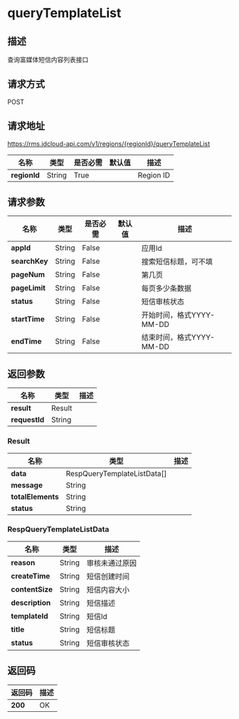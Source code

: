 # queryTemplateList


## 描述
查询富媒体短信内容列表接口

## 请求方式
POST

## 请求地址
https://rms.jdcloud-api.com/v1/regions/{regionId}/queryTemplateList

|名称|类型|是否必需|默认值|描述|
|---|---|---|---|---|
|**regionId**|String|True| |Region ID|

## 请求参数
|名称|类型|是否必需|默认值|描述|
|---|---|---|---|---|
|**appId**|String|False| |应用Id|
|**searchKey**|String|False| |搜索短信标题，可不填|
|**pageNum**|String|False| |第几页|
|**pageLimit**|String|False| |每页多少条数据|
|**status**|String|False| |短信审核状态|
|**startTime**|String|False| |开始时间，格式YYYY-MM-DD|
|**endTime**|String|False| |结束时间，格式YYYY-MM-DD|


## 返回参数
|名称|类型|描述|
|---|---|---|
|**result**|Result| |
|**requestId**|String||

### Result
|名称|类型|描述|
|---|---|---|
|**data**|RespQueryTemplateListData[]| |
|**message**|String||
|**totalElements**|String||
|**status**|String||
### RespQueryTemplateListData
|名称|类型|描述|
|---|---|---|
|**reason**|String|审核未通过原因|
|**createTime**|String|短信创建时间|
|**contentSize**|String|短信内容大小|
|**description**|String|短信描述|
|**templateId**|String|短信Id|
|**title**|String|短信标题|
|**status**|String|短信审核状态|

## 返回码
|返回码|描述|
|---|---|
|**200**|OK|
